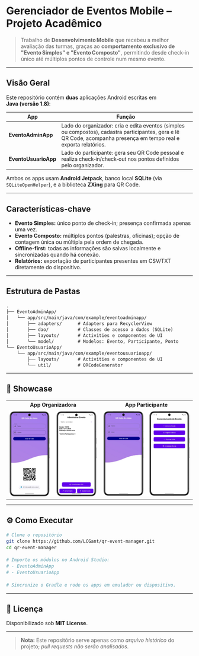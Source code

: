 # Gerenciador de Eventos Mobile – Projeto Acadêmico

> Trabalho de **Desenvolvimento Mobile** que recebeu a melhor avaliação das turmas, graças ao **comportamento exclusivo de "Evento Simples" e "Evento Composto"**, permitindo desde check‑in único até múltiplos pontos de controle num mesmo evento.

---

## Visão Geral

Este repositório contém **duas** aplicações Android escritas em **Java (versão 1.8)**:

| App                  | Função                                                                                                                                                              |
| -------------------- | ------------------------------------------------------------------------------------------------------------------------------------------------------------------- |
| **EventoAdminApp**   | Lado do organizador: cria e edita eventos (simples ou compostos), cadastra participantes, gera e lê QR Code, acompanha presença em tempo real e exporta relatórios. |
| **EventoUsuarioApp** | Lado do participante: gera seu QR Code pessoal e realiza check‑in/check‑out nos pontos definidos pelo organizador.                                                  |

Ambos os apps usam **Android Jetpack**, banco local **SQLite** (via `SQLiteOpenHelper`), e a biblioteca **ZXing** para QR Code.

---

## Características-chave

* **Evento Simples:** único ponto de check‑in; presença confirmada apenas uma vez.
* **Evento Composto:** múltiplos pontos (palestras, oficinas); opção de contagem única ou múltipla pela ordem de chegada.
* **Offline-first:** todas as informações são salvas localmente e sincronizadas quando há conexão.
* **Relatórios:** exportação de participantes presentes em CSV/TXT diretamente do dispositivo.

---

## Estrutura de Pastas

```
.
├── EventoAdminApp/
│   └── app/src/main/java/com/example/eventoadminapp/
│       ├── adapters/      # Adapters para RecyclerView
│       ├── dao/           # Classes de acesso a dados (SQLite)
│       ├── layouts/       # Activities e componentes de UI
│       └── model/         # Modelos: Evento, Participante, Ponto
└── EventoUsuarioApp/
    └── app/src/main/java/com/example/eventousuarioapp/
        ├── layouts/       # Activities e componentes de UI
        └── util/          # QRCodeGenerator
```

---

## 📸 Showcase

<table>
  <tr>
    <th align="center">App Organizadora</th>
    <th align="center">App Participante</th>
  </tr>
  <tr>
    <td align="center">
      <img src="docs/showcase_admin.png" alt="App Organizadora" width="300" />
    </td>
    <td align="center">
      <img src="docs/showcase_user.png" alt="App Participante" width="300" />
    </td>
  </tr>
</table>

---

## ⚙️ Como Executar

```bash
# Clone o repositório
git clone https://github.com/LCGant/qr-event-manager.git
cd qr-event-manager

# Importe os módulos no Android Studio:
# - EventoAdminApp
# - EventoUsuarioApp

# Sincronize o Gradle e rode os apps em emulador ou dispositivo.
```

---

## 📄 Licença

Disponibilizado sob **MIT License**.

---

> **Nota:** Este repositório serve apenas como *arquivo histórico* do projeto; *pull requests não serão analisados*.
